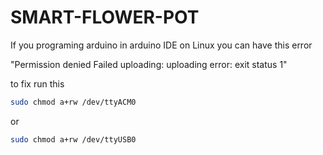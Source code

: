 # SMART-FLOWER-POT



If you programing arduino in arduino IDE on Linux you can have this error

"Permission denied Failed uploading: uploading error: exit status 1"

to fix run this

```bash 
sudo chmod a+rw /dev/ttyACM0
```

or

```bash 
sudo chmod a+rw /dev/ttyUSB0
```
